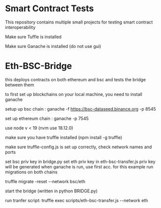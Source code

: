 # Smart Contract Tests

This repository contains multiple small projects for testing smart contract interoperability

Make sure Tuffle is installed

Make sure Ganache is installed (do not use gui)

# Eth-BSC-Bridge

this deploys contracts on both ethereum and bsc and tests the bridge between them

to first set up blockchains on your local machine, you need to install ganache

setup up bsc chain : 
ganache -f https://bsc-dataseed.binance.org -p 8545

set up ethereum chain : 
ganache -p 7545   

use node v < 19 (nvm use 18.12.0) 

make sure you have truffle installed (npm install -g truffle)

make sure truffle-config.js is set up correctly, check network names and ports

set bsc priv key in bridge.py
set eth priv key in eth-bsc-transfer.js
priv key will be generated when ganache is run, use first acc. for this example
run migrations on both chains 

truffle migrate -reset --network bsc/eth

start the bridge (written in python BRIDGE.py)

run tranfer script: truffle exec scripts/eth-bsc-transfer.js --network eth
